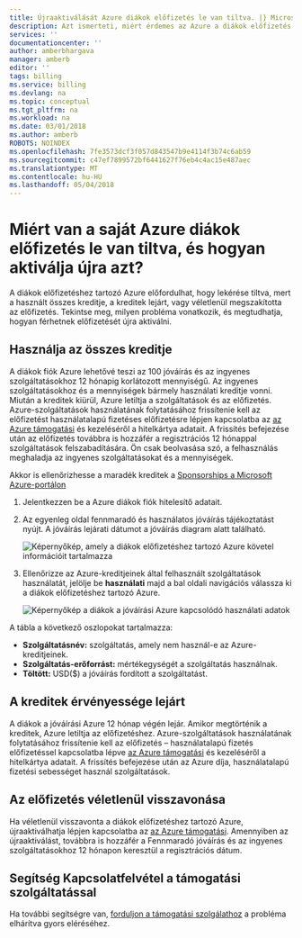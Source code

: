 ```yaml
---
title: Újraaktiválását Azure diákok előfizetés le van tiltva. |} Microsoft Docs
description: Azt ismerteti, miért érdemes az Azure a diákok előfizetés le van tiltva, és aktiválja.
services: ''
documentationcenter: ''
author: amberbhargava
manager: amberb
editor: ''
tags: billing
ms.service: billing
ms.devlang: na
ms.topic: conceptual
ms.tgt_pltfrm: na
ms.workload: na
ms.date: 03/01/2018
ms.author: amberb
ROBOTS: NOINDEX
ms.openlocfilehash: 7fe3573dcf3f057d843547b9e4114f3b74c6ab59
ms.sourcegitcommit: c47ef7899572bf6441627f76eb4c4ac15e487aec
ms.translationtype: MT
ms.contentlocale: hu-HU
ms.lasthandoff: 05/04/2018
---
```

# <a name="why-is-my-azure-for-students-subscription-disabled-and-how-do-i-reactivate-it"></a>Miért van a saját Azure diákok előfizetés le van tiltva, és hogyan aktiválja újra azt?

A diákok előfizetéshez tartozó Azure előfordulhat, hogy lekérése tiltva, mert a használt összes kreditje, a kreditek lejárt, vagy véletlenül megszakította az előfizetés. Tekintse meg, milyen probléma vonatkozik, és megtudhatja, hogyan férhetnek előfizetését újra aktiválni.

## <a name="you-have-used-all-of-your-credit"></a>Használja az összes kreditje

A diákok fiók Azure lehetővé teszi az 100 jóváírás és az ingyenes szolgáltatásokhoz 12 hónapig korlátozott mennyiségű. Az ingyenes szolgáltatásokhoz és a mennyiségek bármely használati kreditje vonni. Miután a kreditek kiürül, Azure letiltja a szolgáltatások és az előfizetés. Azure-szolgáltatások használatának folytatásához frissítenie kell az előfizetést használatalapú fizetéses előfizetésre lépjen kapcsolatba az [az Azure támogatási](https://portal.azure.com/?#blade/Microsoft_Azure_Support/HelpAndSupportBlade) és kezeléséről a hitelkártya adatait. A frissítés befejezése után az előfizetés továbbra is hozzáfér a regisztrációs 12 hónappal szolgáltatások felszabadítására. Ön csak beolvasása szó, a felhasználás meghaladja az ingyenes szolgáltatásokat és a mennyiségek.

Akkor is ellenőrizhesse a maradék kreditek a [Sponsorships a Microsoft Azure-portálon](https://www.microsoftazuresponsorships.com/balance)

1. Jelentkezzen be a Azure diákok fiók hitelesítő adatait.
2. Az egyenleg oldal fennmaradó és használatos jóváírás tájékoztatást nyújt. A jóváírás lejárati dátumot a jóváírás diagram alatt található.  
   
    ![Képernyőkép, amely a diákok előfizetéshez tartozó Azure követel információit tartalmazza](./media/billing-azurestudents-subscription-disabled/azurestudents-credit-balance.png)

3. Ellenőrizze az Azure-kreditjeinek által felhasznált szolgáltatások használatát, jelölje be **használati** majd a bal oldali navigációs válassza ki a diákok előfizetéshez tartozó Azure.

    ![Képernyőkép a diákok a jóváírási Azure kapcsolódó használati adatok](./media/billing-azurestudents-subscription-disabled/azurestudents-credit-usage.png)

A tábla a következő oszlopokat tartalmazza:

* **Szolgáltatásnév:** szolgáltatás, amely nem használ-e az Azure-kreditjeinek.
* **Szolgáltatás-erőforrást:** mértékegységét a szolgáltatás használnak.
* **Töltött:** USD($) a jóváírás fordított a szolgáltatást.


## <a name="your-credit-has-expired"></a>A kreditek érvényessége lejárt

A diákok a jóváírási Azure 12 hónap végén lejár. Amikor megtörténik a kreditek, Azure letiltja az előfizetéshez. Azure-szolgáltatások használatának folytatásához frissítenie kell az előfizetés – használatalapú fizetés előfizetéssel kapcsolatba lépve [az Azure támogatási](https://portal.azure.com/?#blade/Microsoft_Azure_Support/HelpAndSupportBlade) és kezeléséről a hitelkártya adatait. A frissítés befejezése után az Azure díja, használatalapú fizetési sebességet használ szolgáltatások.


## <a name="you-have-accidentally-canceled-your-subscription"></a>Az előfizetés véletlenül visszavonása

Ha véletlenül visszavonta a diákok előfizetéshez tartozó Azure, újraaktiválhatja lépjen kapcsolatba az [az Azure támogatási](https://portal.azure.com/?#blade/Microsoft_Azure_Support/HelpAndSupportBlade). Amennyiben az újraaktiválást, továbbra is hozzáfér a Fennmaradó jóváírás és az ingyenes szolgáltatásokhoz 12 hónapon keresztül a regisztrációs dátum.

## <a name="need-help-contact-support"></a>Segítség Kapcsolatfelvétel a támogatási szolgáltatással

Ha további segítségre van, [forduljon a támogatási szolgálathoz](https://portal.azure.com/?#blade/Microsoft_Azure_Support/HelpAndSupportBlade) a probléma elhárítva gyors eléréséhez.
